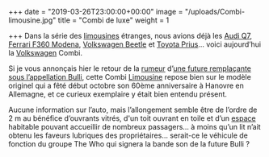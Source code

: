 +++
date = "2019-03-26T23:00:00+00:00"
image = "/uploads/Combi-limousine.jpg"
title = "Combi de luxe"
weight = 1

+++
Dans la série des [limousines](https://www.caradisiac.com/voiture--grande-berline/) étranges, nous avions déjà les [Audi Q7](https://www.caradisiac.com/gamme--audi-q7/), [Ferrari F360 Modena](https://www.caradisiac.com/Ferrari-F360-Modena-limousine-terminee-19555.htm), [Volkswagen Beetle](https://www.caradisiac.com/Une-Volkswagen-Beetle-limousine-a-vendre-sur-E-bay-19962.htm) et [Toyota Prius](https://www.caradisiac.com/Une-Toyota-Prius-limousine-20059.htm)... voici aujourd’hui la [Volkswagen](https://www.caradisiac.com/auto--volkswagen/) Combi.

Si je vous annonçais hier le retour de la [rumeur](https://www.caradisiac.com/rumeur/) d’[une future remplaçante sous l’appellation Bulli](https://www.caradisiac.com/Future-Volkswagen-Bulli-descendante-du-Combi-20085.htm), cette Combi [Limousine](https://www.caradisiac.com/gamme--audi-a8/) repose bien sur le modèle originel qui a fêté début octobre son 60ème anniversaire à Hanovre en Allemagne, et ce curieux exemplaire y était bien entendu présent.

Aucune information sur l’auto, mais l’allongement semble être de l’ordre de 2 m au bénéfice d’ouvrants vitrés, d'un toit ouvrant en toile et d’un [espace](https://www.caradisiac.com/gamme--renault-espace/) habitable pouvant accueillir de nombreux passagers… à moins qu’un lit n’ait obtenu les faveurs lubriques des propriétaires… serait-ce le véhicule de fonction du groupe The Who qui signera la bande son de la future Bulli ?
